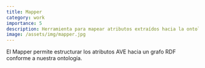 ```yaml
---
title: Mapper
category: work
importance: 5
description: Herramienta para mapear atributos extraídos hacia la ontología.
image: /assets/img/mapper.jpg
---
```


El Mapper permite estructurar los atributos AVE hacia un grafo RDF conforme a nuestra ontología.
